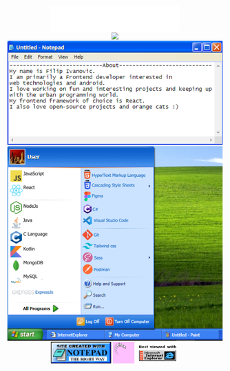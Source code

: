 <p align="center">
    <img width="300" src="hello.png">
    <br>  
    <img width="300" src="https://media3.giphy.com/media/3oKIPnAiaMCws8nOsE/giphy.gif?cid=790b76112b97e5285caf5cfc92b29d8dfab334ee6d47c26c&rid=giphy.gif&ct=g">
    <br>
    <img width="500" src="about.png">
    <br>
    <img width="500" src="languages.png">
    <br>
    <img width="140" height="50" src="notepad.gif">
    <img width="50" height="50" src="heart.webp">
    <img width="100" height="50" src="ie.jpg">
</p>

